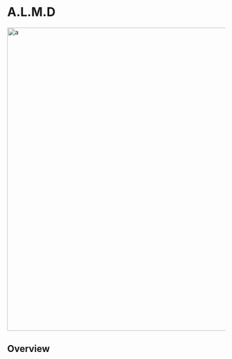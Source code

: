 # A.L.M.D
  <img width="700" alt="a"  src="https://github.com/user-attachments/assets/e26b923d-2e67-43d4-b9b1-a2d474eaa1f9">

## Overview

